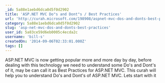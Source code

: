 ```yaml
---
_id: 5a88e1aebd6dca0d5f0d2902
title: 'ASP.NET MVC Do"s and Dont"s / Best Practices'
url: 'http://curah.microsoft.com/198908/aspnet-mvc-dos-and-donts-best-practices'
category: 5a88e1aebd6dca0d5f0d2902
slug: 'asp-net-mvc-dos-and-donts-best-practices'
user_id: 5a83ce59d6eb0005c4ecda2c
username: 'bill-s'
createdOn: '2014-09-06T02:33:01.000Z'
tags: []
---
```


ASP.NET MVC is now getting popular more and more day by day, before dealing with this technology we need to understand some Do's and Dont's of it, may be can call it as Best Practices for ASP.NET MVC.
This curah will help you to understand Do's and Dont's of ASP.NET MVC.
Lets start with it

